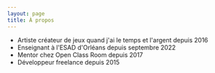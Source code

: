 ```yaml
---
layout: page
title: À propos
---
```




- Artiste créateur de jeux quand j'ai le temps et l'argent depuis 2016
- Enseignant à l'ESAD d'Orléans depuis septembre 2022
- Mentor chez Open Class Room depuis 2017
- Développeur freelance depuis 2015